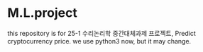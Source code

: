 # M.L.project

this repository is for 25-1 수리논리학 중간대체과제 프로젝트, Predict cryptocurrency price.
we use python3 now, but it may change.
